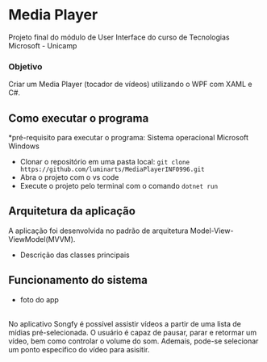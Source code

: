 # Media Player
Projeto final do módulo de User Interface do curso de Tecnologias Microsoft - Unicamp

### Objetivo
Criar um Media Player (tocador de vídeos) utilizando o WPF com XAML e C#.

## Como executar o programa
*pré-requisito para executar o programa: Sistema operacional Microsoft Windows
- Clonar o repositório em uma pasta local: ```git clone https://github.com/luminarts/MediaPlayerINF0996.git```
- Abra o projeto com o vs code
- Execute o projeto pelo terminal com o comando ```dotnet run```

## Arquitetura da aplicação
A aplicação foi desenvolvida no padrão de arquitetura Model-View-ViewModel(MVVM).
- Descrição das classes principais

## Funcionamento do sistema
- foto do app
<br>
No aplicativo Songfy é possível assistir vídeos a partir de uma lista de mídias pré-selecionada.
O usuário é capaz de pausar, parar e retormar um vídeo, bem como controlar o volume do som. Ademais, pode-se selecionar um ponto especifico do vídeo para asisitir.
